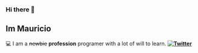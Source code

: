 ### Hi there 👋
## Im Mauricio 
💻 I am a ~~newbie~~ **profession** programer with a lot of will to learn.
<b/>
[![Twitter](https://img.shields.io/badge/Twitter-@ElVacah-1DA1F2?style=for-the-badge&logo=twitter&logoColor=white&labelColor=101010)](https://twitter.com/ElVacah)


